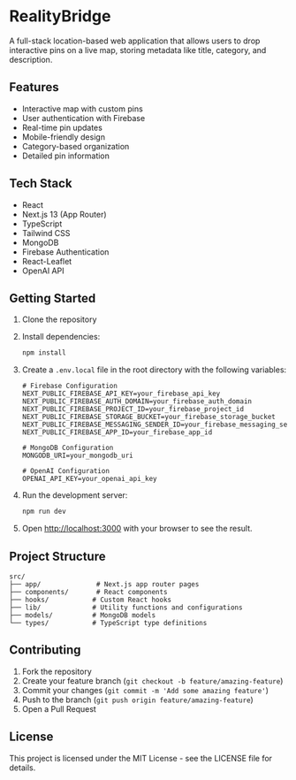 # RealityBridge

A full-stack location-based web application that allows users to drop interactive pins on a live map, storing metadata like title, category, and description.

## Features

- Interactive map with custom pins
- User authentication with Firebase
- Real-time pin updates
- Mobile-friendly design
- Category-based organization
- Detailed pin information

## Tech Stack

- React
- Next.js 13 (App Router)
- TypeScript
- Tailwind CSS
- MongoDB
- Firebase Authentication
- React-Leaflet
- OpenAI API

## Getting Started

1. Clone the repository
2. Install dependencies:
   ```bash
   npm install
   ```

3. Create a `.env.local` file in the root directory with the following variables:
   ```
   # Firebase Configuration
   NEXT_PUBLIC_FIREBASE_API_KEY=your_firebase_api_key
   NEXT_PUBLIC_FIREBASE_AUTH_DOMAIN=your_firebase_auth_domain
   NEXT_PUBLIC_FIREBASE_PROJECT_ID=your_firebase_project_id
   NEXT_PUBLIC_FIREBASE_STORAGE_BUCKET=your_firebase_storage_bucket
   NEXT_PUBLIC_FIREBASE_MESSAGING_SENDER_ID=your_firebase_messaging_sender_id
   NEXT_PUBLIC_FIREBASE_APP_ID=your_firebase_app_id

   # MongoDB Configuration
   MONGODB_URI=your_mongodb_uri

   # OpenAI Configuration
   OPENAI_API_KEY=your_openai_api_key
   ```

4. Run the development server:
   ```bash
   npm run dev
   ```

5. Open [http://localhost:3000](http://localhost:3000) with your browser to see the result.

## Project Structure

```
src/
├── app/              # Next.js app router pages
├── components/       # React components
├── hooks/           # Custom React hooks
├── lib/             # Utility functions and configurations
├── models/          # MongoDB models
└── types/           # TypeScript type definitions
```

## Contributing

1. Fork the repository
2. Create your feature branch (`git checkout -b feature/amazing-feature`)
3. Commit your changes (`git commit -m 'Add some amazing feature'`)
4. Push to the branch (`git push origin feature/amazing-feature`)
5. Open a Pull Request

## License

This project is licensed under the MIT License - see the LICENSE file for details. 